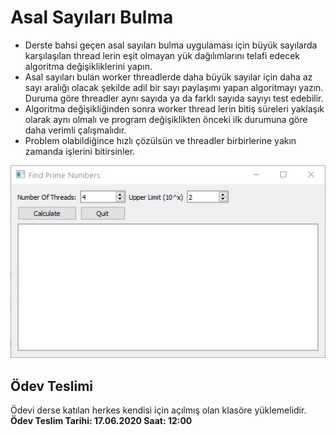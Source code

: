 # Asal Sayıları Bulma

* Derste bahsi geçen asal sayıları bulma uygulaması için büyük sayılarda karşılaşılan thread lerin eşit olmayan yük dağılımlarını telafi edecek algoritma değişikliklerini yapın.  
* Asal sayıları bulan worker threadlerde daha büyük sayılar için daha az sayı aralığı olacak şekilde adil bir sayı paylaşımı yapan algoritmayı yazın. Duruma göre threadler aynı sayıda ya da farklı sayıda sayıyı test edebilir.  
* Algoritma değişikliğinden sonra worker thread lerin bitiş süreleri yaklaşık olarak aynı olmalı ve program değişiklikten önceki ilk durumuna göre daha verimli çalışmalıdır.  
* Problem olabildiğince hızlı çözülsün ve threadler birbirlerine yakın zamanda işlerini bitirsinler.  

![Programın örnek arayüzü](GUI.jpeg)

## Ödev Teslimi

Ödevi derse katılan herkes kendisi için açılmış olan klasöre yüklemelidir.
**Ödev Teslim Tarihi: 17.06.2020 Saat: 12:00**